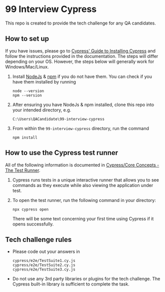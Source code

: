 # 99 Interview Cypress

This repo is created to provide the tech challenge for any QA candidates.

## How to set up

If you have issues, please go to [Cypress' Guide to Installing Cypress](https://docs.cypress.io/guides/getting-started/installing-cypress) and follow the instructions provided in the documentation. The steps will differ depending on your OS. However, the steps below will generally work for Windows/Mac/Linux.

1. Install [NodeJs](https://nodejs.org/en/download/) & [npm](https://www.npmjs.com/get-npm) if you do not have them. You can check if you have them installed by running

   ```
   node --version
   npm --version
   ```

2. After ensuring you have NodeJs & npm installed, clone this repo into your intended directory, e.g.
   ```
   C:\Users\QACandidate\99-interview-cypress
   ```
3. From within the `99-interview-cypress` directory, run the command
   ```
   npm install
   ```

## How to use the Cypress test runner

All of the following information is documented in [Cypress/Core Concepts - The Test Runner](https://docs.cypress.io/guides/core-concepts/test-runner.html#Overview).

1. Cypress runs tests in a unique interactive runner that allows you to see commands as they execute while also viewing the application under test.

2. To open the test runner, run the following command in your directory:
   ```
   npx cypress open
   ```
   There will be some text concerning your first time using Cypress if it opens successfully.

## Tech challenge rules

- Please code out your answers in
  ```
  cypress/e2e/TestSuite1.cy.js
  cypress/e2e/TestSuite2.cy.js
  cypress/e2e/TestSuite3.cy.js
  ```
- Do not use any 3rd party libraries or plugins for the tech challenge. The Cypress built-in library is sufficient to complete the task.
